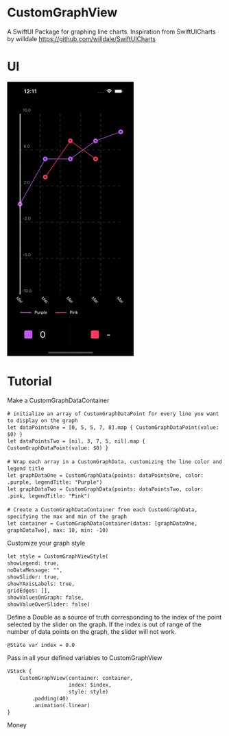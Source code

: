 # CustomGraphView

A SwiftUI Package for graphing line charts. Inspiration from SwiftUICharts by willdale <https://github.com/willdale/SwiftUICharts>

# UI 
![](https://github.com/cbs9md/CustomGraphView/blob/main/Assets/CustomGraphViewPreviewGIF.gif)

# Tutorial

Make a CustomGraphDataContainer

```
# initialize an array of CustomGraphDataPoint for every line you want to display on the graph
let dataPointsOne = [0, 5, 5, 7, 8].map { CustomGraphDataPoint(value: $0) }
let dataPointsTwo = [nil, 3, 7, 5, nil].map { CustomGraphDataPoint(value: $0) }

# Wrap each array in a CustomGraphData, customizing the line color and legend title
let graphDataOne = CustomGraphData(points: dataPointsOne, color: .purple, legendTitle: "Purple")
let graphDataTwo = CustomGraphData(points: dataPointsTwo, color: .pink, legendTitle: "Pink")

# Create a CustomGraphDataContainer from each CustomGraphData, specifying the max and min of the graph
let container = CustomGraphDataContainer(datas: [graphDataOne, graphDataTwo], max: 10, min: -10)
```

Customize your graph style
```
let style = CustomGraphViewStyle(
showLegend: true,
noDataMessage: "",
showSlider: true,
showYAxisLabels: true,
gridEdges: [],
showValuesOnGraph: false,
showValueOverSlider: false)
```

Define a Double as a source of truth corresponding to the index of the point selected by the slider on the graph.  If the index is out of range of the number of data points on the graph, the slider will not work.
```
@State var index = 0.0
```

Pass in all your defined variables to CustomGraphView
```
VStack {
    CustomGraphView(container: container,
                    index: $index,
                    style: style)
        .padding(40)
        .animation(.linear)
}
```
Money
